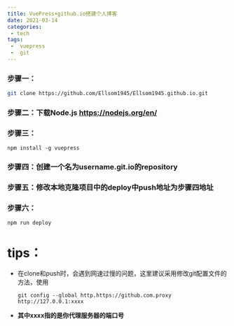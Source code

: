 ```yaml
---
title: VuePress+github.io搭建个人博客
date: 2021-03-14
categories:
 - tech
tags:
 -  vuepress
 -  git
---
```




### 步骤一：

```sh
git clone https://github.com/Ellsom1945/Ellsom1945.github.io.git
```



### 步骤二：下载Node.js <https://nodejs.org/en/>

### 步骤三：

```shell
npm install -g vuepress
```



### 步骤四：创建一个名为username.git.io的repository

### 步骤五：修改本地克隆项目中的deploy中push地址为步骤四地址

###  步骤六：

```shell
npm run deploy
```

# tips：

* 在clone和push时，会遇到网速过慢的问题，这里建议采用修改git配置文件的方法，使用

  ```shell
  git config --global http.https://github.com.proxy http://127.0.0.1:xxxx
  ```

* **其中xxxx指的是你代理服务器的端口号**

 
